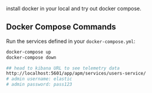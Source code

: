  install docker in your local and try out docker compose.


## Docker Compose Commands
Run the services defined in your `docker-compose.yml`:
```bash
docker-compose up
docker-compose down

## head to kibana URL to see telemetry data
http://localhost:5601/app/apm/services/users-service/
# admin username: elastic
# admin password: pass123




